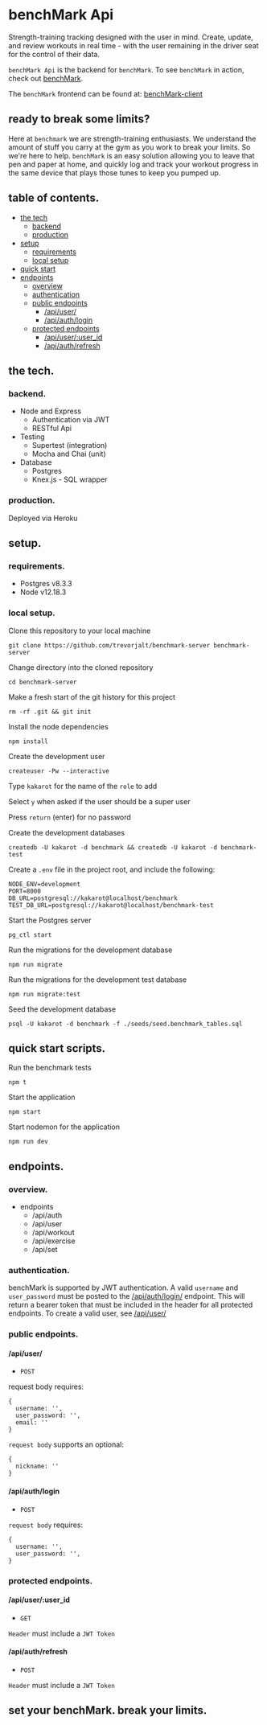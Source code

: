 # benchMark Api

Strength-training tracking designed with the user in mind.  Create, update, and review workouts in real time - with the user remaining in the driver seat for the control of their data.

`benchMark Api` is the backend for `benchMark`.  To see `benchMark` in action, check out [benchMark](https://benchmark-live.vercel.app/ "benchMark").

The `benchMark` frontend can be found at: [benchMark-client](https://github.com/trevorjalt/benchmark-client/ "benchMark Client")

## ready to break some limits?

Here at `benchmark` we are strength-training enthusiasts. We understand the amount of stuff you carry at the gym as you work to break your limits. So we're here to help. `benchMark` is an easy solution allowing you to leave that pen and paper at home, and quickly log and track your workout progress in the same device that plays those tunes to keep you pumped up.

## table of contents.

* [the tech](#the-tech)
  * [backend](#backend)
  * [production](#production)
* [setup](#setup)
  * [requirements](#requirements)
  * [local setup](#local-setup)
* [quick start](#quick-start-scripts)
* [endpoints](#endpoints)
  * [overview](#overview)
  * [authentication](#authentication)
  * [public endpoints](#public-endpoints)
    * [/api/user/](#apiuser)
    * [/api/auth/login](#apiauthlogin)
  * [protected endpoints](#protected-endpoints)
    * [/api/user/:user_id](#apiuseruser_id)
    * [/api/auth/refresh](#apiauthrefresh)

 
## the tech.

### backend.

* Node and Express
  * Authentication via JWT
  * RESTful Api
* Testing
  * Supertest (integration)
  * Mocha and Chai (unit)
* Database
  * Postgres
  * Knex.js - SQL wrapper

### production.

Deployed via Heroku

## setup.

### requirements.
* Postgres v8.3.3
* Node v12.18.3

### local setup.

Clone this repository to your local machine 

````
git clone https://github.com/trevorjalt/benchmark-server benchmark-server
````

Change directory into the cloned repository

````
cd benchmark-server
````

Make a fresh start of the git history for this project

```` 
rm -rf .git && git init
````

Install the node dependencies 

````
npm install
````

Create the development user

````
createuser -Pw --interactive 
````

Type `kakarot` for the name of the `role` to add

Select `y` when asked if the user should be a super user

Press `return` (enter) for no password

Create the development databases

````
createdb -U kakarot -d benchmark && createdb -U kakarot -d benchmark-test
````

Create a `.env` file in the project root, and include the following:

````
NODE_ENV=development
PORT=8000
DB_URL=postgresql://kakarot@localhost/benchmark
TEST_DB_URL=postgresql://kakarot@localhost/benchmark-test
````

Start the Postgres server

````
pg_ctl start
````

Run the migrations for the development database

````
npm run migrate
````

Run the migrations for the development test database

````
npm run migrate:test
````

Seed the development database

````
psql -U kakarot -d benchmark -f ./seeds/seed.benchmark_tables.sql
````

## quick start scripts.

Run the benchmark tests

````
npm t
````

Start the application

````
npm start
````

Start nodemon for the application 

````
npm run dev
````

## endpoints.

### overview.

* endpoints
  * /api/auth 
  * /api/user
  * /api/workout 
  * /api/exercise
  * /api/set

### authentication.

benchMark is supported by JWT authentication. A valid `username` and `user_password` must be posted to the [/api/auth/login/](#apiauthlogin) endpoint.  This will return a bearer token that must be included in the header for all protected endpoints.  To create a valid user, see [/api/user/](#apiuser)

### public endpoints.

#### /api/user/

* `POST`

request body requires:

````
{
  username: '',
  user_password: '',
  email: ''
}
````

`request body` supports an optional:

````
{
  nickname: ''
}
````

#### /api/auth/login

* `POST`

`request body` requires:

````
{
  username: '',
  user_password: '',
}
````

### protected endpoints.

#### /api/user/:user_id

* `GET`

`Header` must include a `JWT Token`

#### /api/auth/refresh

* `POST`

`Header` must include a `JWT Token`



## set your benchMark.  break your limits. 